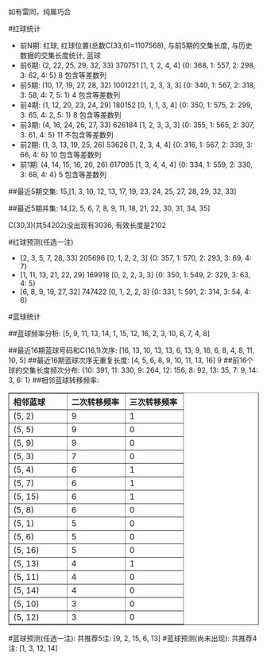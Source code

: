 <!-- 
.. title: 双色球2012011期(2012-01-31)数据分析报告
.. slug: slott-2012011-2012-01-31-report
.. date: 2012-02-01 08:00:00 UTC+08:00
.. tags: Lottery
.. link: 
.. description: 
.. type: text
-->

如有雷同，纯属巧合

<!-- TEASER_END-->

#红球统计

- 前N期: 红球, 红球位置(总数C(33,6)=1107568), 与前5期的交集长度, 与历史数据的交集长度统计, 蓝球
- 前6期: (2, 22, 25, 29, 32, 33) 370751 [1, 1, 2, 4, 4] {0: 368, 1: 557, 2: 298, 3: 62, 4: 5} 8 包含等差数列
- 前5期: (10, 17, 19, 27, 28, 32) 1001221 [1, 2, 3, 3, 3] {0: 340, 1: 567, 2: 318, 3: 58, 4: 7, 5: 1} 4 包含等差数列
- 前4期: (1, 12, 20, 23, 24, 29) 180152 [0, 1, 1, 3, 4] {0: 350, 1: 575, 2: 299, 3: 65, 4: 2, 5: 1} 8 包含等差数列
- 前3期: (4, 16, 24, 26, 27, 33) 626184 [1, 2, 3, 3, 3] {0: 355, 1: 565, 2: 307, 3: 61, 4: 5} 11 不包含等差数列
- 前2期: (1, 3, 13, 19, 25, 26) 53626 [1, 2, 3, 4, 4] {0: 316, 1: 567, 2: 339, 3: 66, 4: 6} 10 包含等差数列
- 前1期: (4, 14, 15, 16, 20, 26) 617095 [1, 3, 4, 4, 4] {0: 334, 1: 559, 2: 330, 3: 68, 4: 4} 5 包含等差数列

##最近5期交集:
15,[1, 3, 10, 12, 13, 17, 19, 23, 24, 25, 27, 28, 29, 32, 33]

##最近5期并集:
14,[2, 5, 6, 7, 8, 9, 11, 18, 21, 22, 30, 31, 34, 35]

C(30,3)(共54202)没出现有3036, 
有效长度是2102

#红球预测(任选一注)

- [2, 3, 5, 7, 28, 33] 205696 [0, 1, 2, 2, 3] {0: 357, 1: 570, 2: 293, 3: 69, 4: 7}
- [1, 11, 13, 21, 22, 29] 169918 [0, 2, 2, 3, 3] {0: 350, 1: 549, 2: 329, 3: 63, 4: 5}
- [6, 8, 9, 19, 27, 32] 747422 [0, 1, 2, 2, 3] {0: 331, 1: 591, 2: 314, 3: 54, 4: 6}

#蓝球统计

##蓝球频率分析:
[5, 9, 11, 13, 14, 1, 15, 12, 16, 2, 3, 10, 6, 7, 4, 8]

##最近16期蓝球号码和C(16,1)次序:
[16, 13, 10, 13, 13, 6, 13, 9, 16, 6, 8, 4, 8, 11, 10, 5]
##最近16期蓝球次序无重复长度:
[4, 5, 6, 8, 9, 10, 11, 13, 16] 9
##前16个球的交集长度频次分布:
{10: 391, 11: 330, 9: 264, 12: 156, 8: 92, 13: 35, 7: 9, 14: 3, 6: 1}
##相邻蓝球转移频率:
<table border="1" class="table table-striped dataframe">
  <thead>
    <tr style="text-align: left;">
      <th style="min-width: 100px;">相邻蓝球</th>
      <th style="min-width: 100px;">二次转移频率</th>
      <th style="min-width: 100px;">三次转移频率</th>
    </tr>
  </thead>
  <tbody>
    <tr>
      <td>  (5, 2)</td>
      <td> 9</td>
      <td> 1</td>
    </tr>
    <tr>
      <td>  (5, 5)</td>
      <td> 9</td>
      <td> 0</td>
    </tr>
    <tr>
      <td>  (5, 9)</td>
      <td> 9</td>
      <td> 0</td>
    </tr>
    <tr>
      <td>  (5, 3)</td>
      <td> 7</td>
      <td> 0</td>
    </tr>
    <tr>
      <td>  (5, 4)</td>
      <td> 6</td>
      <td> 1</td>
    </tr>
    <tr>
      <td>  (5, 7)</td>
      <td> 6</td>
      <td> 1</td>
    </tr>
    <tr>
      <td> (5, 15)</td>
      <td> 6</td>
      <td> 1</td>
    </tr>
    <tr>
      <td>  (5, 8)</td>
      <td> 6</td>
      <td> 0</td>
    </tr>
    <tr>
      <td>  (5, 1)</td>
      <td> 5</td>
      <td> 0</td>
    </tr>
    <tr>
      <td>  (5, 6)</td>
      <td> 5</td>
      <td> 0</td>
    </tr>
    <tr>
      <td> (5, 16)</td>
      <td> 5</td>
      <td> 0</td>
    </tr>
    <tr>
      <td> (5, 13)</td>
      <td> 4</td>
      <td> 1</td>
    </tr>
    <tr>
      <td> (5, 11)</td>
      <td> 4</td>
      <td> 0</td>
    </tr>
    <tr>
      <td> (5, 14)</td>
      <td> 4</td>
      <td> 0</td>
    </tr>
    <tr>
      <td> (5, 10)</td>
      <td> 3</td>
      <td> 0</td>
    </tr>
    <tr>
      <td> (5, 12)</td>
      <td> 3</td>
      <td> 0</td>
    </tr>
  </tbody>
</table>
#蓝球预测(任选一注):
共推荐5注: [9, 2, 15, 6, 13]
#蓝球预测(尚未出现):
共推荐4注: [1, 3, 12, 14]

